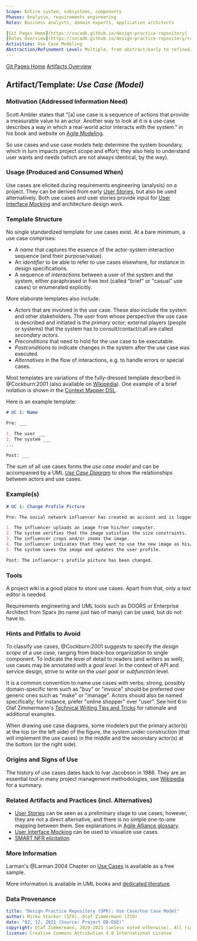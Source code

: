 ```yaml
---
Scope: Entire system, subsystems, components
Phases: Analysis, requirements engineering
Roles: Business analysts, domain experts, application architects

[Git Pages Home](https://socadk.github.io/design-practice-repository)
[Roles Overview](https://socadk.github.io/design-practice-repository/roles)
Activities: Use Case Modeling
Abstraction/Refinement Level: Multiple, from abstract/early to refined/concrete
---
```


[Git Pages Home](https://socadk.github.io/design-practice-repository)
[Artifacts Overview](https://socadk.github.io/design-practice-repository/artifact-templates)


Artifact/Template: *Use Case (Model)*
-------------------------------------


### Motivation (Addressed Information Need) 
Scott Ambler states that "[a] use case is a sequence of actions that provide a measurable value to an actor. Another way to look at it is a use case describes a way in which a real-world actor interacts with the system." in his book and website on [Agile Modeling](http://agilemodeling.com/artifacts/systemUseCase.htm).

So use cases and use case models help determine the system boundary, which in turn impacts project scope and effort; they also help to understand user wants and needs (which are not always identical, by the way). 


### Usage (Produced and Consumed When)
Use cases are elicited during requirements engineering (analysis) on a project. They can be derived from early [User Stories](DPR-UserStory.md), but also be used alternatively. Both use cases and user stories provide input for [User Interface Mocking](../activities/DPR-UserInterfaceMocking.md) and architecture design work.

### Template Structure
No single standardized template for use cases exist. At a bare minimum, a use case comprises:

* A *name* that captures the essence of the actor-system interaction sequence (and their purpose/value).
* An *identifier* to be able to refer to use cases elsewhere, for instance in design specifications.
* A sequence of *interactions* between a user of the system and the system, either paraphrased in free text (called "brief" or "casual" use cases) or enumerated explicitly.

More elaborate templates also include:

* *Actors* that are involved in the use case. These also include the system and other stakeholders. The user from whose perspective the use case is described and initiated is the *primary actor*; external players (people or systems) that the system has to consult/contact/call are called *secondary actors*. 
* *Preconditions* that need to hold for the use case to be executable.
* *Postconditions* to indicate changes in the system after the use case was executed.
* *Alternatives* in the flow of interactions, e.g. to handle errors or special cases. 

Most templates are variations of the fully-dressed template described in @Cockburn:2001 (also available on [Wikipedia](https://en.wikipedia.org/wiki/Use_case#Fully_dressed)). One example of a brief notation is shown in the [Context Mapper DSL](https://contextmapper.org/docs/user-requirements/).

Here is an example template:

```markdown
# UC 1: Name

Pre: ___

1. The user ___
2. The system ___
...

Post: ___
```

The sum of all use cases forms the *use case model* <!-- TODO STX: Find a reference, IIRC the term originates from RUP. --> and can be accompanied by a UML [*Use Case Diagram*](https://www.visual-paradigm.com/guide/uml-unified-modeling-language/what-is-use-case-diagram/) to show the relationships between actors and use cases.

### Example(s)
<!-- Must be concrete, ideally give three ones, one for each verbosity/fidelity level basic, medium, full-->

```markdown
# UC 1: Change Profile Picture

Pre: The social network influencer has created an account and is logged in.

1. The influencer uploads an image from his/her computer.
2. The system verifies that the image satisfies the size constraints.
3. The influencer crops and/or zooms the image.
4. The influencer indicates that they want to use the new image as his/her profile picture.
5. The system saves the image and updates the user profile.

Post: The influencer's profile picture has been changed.
```


### Tools
A project wiki is a good place to store use cases. Apart from that, only a text editor is needed. 

Requirements engineering and UML tools such as DOORS or Enterprise Architect from Sparx (to name just two of many) can be used, but do not have to.


### Hints and Pitfalls to Avoid
To classify use cases, @Cockburn:2001 suggests to specify the *design scope* of a use case, ranging from black-box organization to single component. To indicate the level of detail to readers (and  writers as well), use cases may be annotated with a *goal level*. In the context of API and service design, strive to write on the *user goal* or *subfunction* level.

It is a common convention to name use cases with verbs; strong, possibly domain-specific term such as "buy" or "invoice" should be preferred over generic ones such as "make" or "manage". Actors should also be named specifically; for instance, prefer "online shopper" over "user". See hint 6 in Olaf Zimmermann's [Technical Writing Tips and Tricks](https://ozimmer.ch/authoring/2020/04/24/TechWritingAdvice.html) for rationale and additional examples.

When drawing use case diagrams, some modelers put the primary actor(s) at the top (or the left side) of the figure, the system under construction (that will implement the use cases) in the middle and the secondary actor(s) at the bottom (or the right side).


### Origins and Signs of Use

The history of use cases dates back to Ivar Jacobson in 1986. They are an essential tool in many project management methodologies, see [Wikipedia](https://en.wikipedia.org/wiki/Use_case#History) for a summary.


### Related Artifacts and Practices (incl. Alternatives)

* [User Stories](DPR-UserStory.md) can be seen as a preliminary stage to use cases; however, they are not a direct alternative, and there is no simple one-to-one mapping between them. See explanations in [Agile Alliance glossary](https://www.agilealliance.org/glossary/user-stories).
* [User Interface Mocking](../activities/DPR-UserInterfaceMocking.md) can be used to visualize use cases.
* [SMART NFR elicitation](../activities/DPR-SMART-NFR-Elicitation.md).


### More Information

Larman's @Larman:2004 Chapter on [Use Cases]((https://www.craiglarman.com/wiki/index.php?title=Book_Applying_UML_and_Patterns)) is available as a free sample.

More information is available in UML books and [dedicated literature](https://en.wikipedia.org/wiki/Use_case#Further_reading).


### Data Provenance 

```yaml
title: "Design Practice Repository (DPR): Use Case/Use Case Model"
author: Mirko Stocker (STX), Olaf Zimmermann (ZIO)
date: "02, 12, 2021 (Source: Project DD-DSE)"
copyright: Olaf Zimmermann, 2020-2021 (unless noted otherwise). All rights reserved.
license: Creative Commons Attribution 4.0 International License
```
